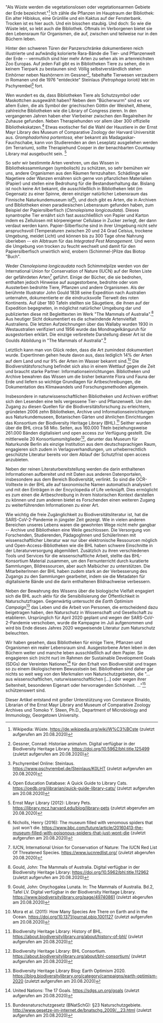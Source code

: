"Als Wüste werden die vegetationslosen oder vegetationsarmen Gebiete der
Erde bezeichnet."[^1] Ich zähle die Pflanzen im Hauptraum der
Bibliothek: Ein alter Hibiskus, eine Grünlilie und ein Kaktus auf der
Fensterbank. Trocken ist es hier auch. Und ein bisschen staubig. Und
doch: So wie die Wüste lebt, so lebt auch die Bibliothek. Oftmals im
Verborgenen bietet sie den Lebensraum für Organismen, die auf, zwischen
und teilweise nur in den Büchern leben.

Hinter den schweren Türen der Panzerschränke dokumentieren reich
illustrierte und aufwändig kolorierte Rara-Bände die Tier- und
Pflanzenwelt der Erde -- vermutlich sind hier mehr Arten zu sehen als im
artenreichsten Zoo Europas. Auf jeden Fall gibt es in Bibliotheken Tiere
zu sehen, die in keinem Tierpark zu bestaunen sind: Völlig
selbstverständlich stehen Einhörner neben Nashörnern im Gessner[^2],
fabelhafte Tierwesen verzaubern in Romanen und die 1976 "entdeckte"
Steinlaus (*Petrophaga lorioti)* lebt im Pschyrembel[^3] fort.

Wen wundert es da, dass Bibliotheken Tiere als Schutzsymbol oder
Maskottchen ausgewählt haben? Neben dem "Bücherwurm" sind es vor allem
Eulen, die als Symbol der griechischen Göttin der Weisheit, Athene,
zahlreiche Bibliotheken wie die Library of Congress zieren. In den
vergangenen Jahren haben eher Vierbeiner zwischen den Regalreihen ihr
Zuhause gefunden. Neben Therapiehunden vor allem über 300 offizielle
Bibliothekskatzen.[^4] Etwas exotischer fiel die Wahl der Haustiere in
der Ernst Mayr Library des Museum of Comparative Zoology der Harvard
Universität aus. *Gromphadorhina portentosa,* eher bekannt als
Madagaskar-Fauchschabe, kann von Studierenden an den Leseplatz
ausgeliehen werden (im Terrarium), sollte Therapiehund Cooper in der
benachbarten Countway Library mal ausgebucht sein. [^5]

So sehr wir bestimmte Arten verehren, um das Wissen in
Bibliothekssammlungen (symbolisch) zu schützen, so sehr bemühen wir uns,
andere Organismen aus den Räumen fernzuhalten. Schädlinge wie Nagetiere
oder Wanzen ernähren sich gerne von pflanzlichen Materialien (Papier)
und stellen eine Bedrohung für die Bestandserhaltung dar. Bislang ist
noch keine Art bekannt, die ausschließlich in Bibliotheken lebt (im
Gegensatz zu einer Spinne, deren einziger natürlicher Lebensraum das
Finnische Naturkundemuseum ist[^6]), und doch gibt es Arten, die in
Archiven und Bibliotheken einen paradiesischen Lebensraum gefunden
haben, zum Beispiel der Papiersilberfisch (*Ctenolepisma longicaudata*).
Dieses synantrophe Tier ernährt sich fast ausschließlich von Papier und
Karton indem es Zellulosen mit körpereigener Cellulase in Zucker
zerlegt, der dann verdaut werden kann. Papier-Silberfische sind in ihrer
Umgebung nicht sehr anspruchsvoll (Temperaturen zwischen 20 und 24 Grad
Celsius, trockene Umgebung, meidet Licht) und können bis zu 300 Tage
ohne Nahrung überleben -- ein Albtraum für das *Integrated Pest
Management*. Und wenn die Umgebung von trocken zu feucht wechselt und
damit für den Papiersilberfisch unwirtlich wird, erobern
(Schimmel-)Pilze das Biotop "Buch".

Weder *Ctenolepisma longicaudata* noch Schimmelpilze werden von der
International Union for Conservation of Nature (IUCN) auf der Roten
Liste der gefährdeten Arten[^7] geführt. Einige der Bücher, die sie
bedrohen, enthalten jedoch Hinweise auf ausgestorbene, bedrohte oder vom
Aussterben bedrohte Tiere, Pflanzen und andere Organismen. Als der
berühmte Illustrator John Gould 1838 seine Expedition nach Australien
unternahm, dokumentierte er die eindrucksvolle Tierwelt des roten
Kontinents. Auf über 180 Tafeln stellten sie Säugetiere, die ihnen auf
der Expedition begegneten, in möglichst natürlicher Umgebung dar und
publizierten diese mit Begleittexten im Werk "The Mammals of
Australia".[^8] Aus heutiger Sicht dokumentiert es die schwindende
Artenvielfalt Australiens. Die letzten Aufzeichnungen über das Wallaby
wurden 1930 in Westaustralien verifiziert und 1956 wurde das
Mondnagelkänguruh für ausgestorben erklärt. Die einzige verbreitete
Darstellung dieser Art ist die Goulds Abbildung in "The Mammals of
Australia".[^9]

Letztlich kann man von Glück reden, dass die Art zumindest dokumentiert
wurde. ExpertInnen gehen heute davon aus, dass lediglich 14% der Arten
auf dem Land und nur 9% der Arten im Wasser bekannt sind.[^10] Die
Biodiversitätsforschung befindet sich also in einem Wettlauf gegen die
Zeit und braucht starke Partner: Informationseinrichtungen. Bibliotheken
und Archive bewahren das Wissen um die bisher bekannte Flora und Fauna
der Erde und liefern so wichtige Grundlagen für Artbeschreibungen, die
Dokumentation des Klimawandels und Forschungsmethoden allgemein.

Insbesondere in naturwissenschaftlichen Bibliotheken und Archiven
eröffnet sich den Lesenden eine teils vergessene Tier- und Pflanzenwelt.
Um den Zugang zu diesen Quellen für die Biodiversitätsforschung zu
erleichtern, gründeten 2006 zehn Bibliotheken, Archive und
Informationseinrichtungen aus Naturkundemuseen, Botanischen Gärten und
ähnlichen Einrichtungen das Konsortium der Biodiversity Heritage Library
(BHL).[^11] Seither wurden über die BHL circa 58 Mio. Seiten, aus
160.000 Titeln beziehungsweise 261.000 Bänden digitalisiert und open
access zur Verfügung gestellt. Die mittlerweile 20
Konsortiumsmitglieder[^12], darunter das Museum für Naturkunde Berlin
als einzige Institution aus dem deutschsprachigen Raum, engagieren sich
zudem in Verlagsverhandlungen, um urheberrechtlich geschützte Literatur
bereits vor dem Ablauf der Schutzfrist open access anzubieten.

Neben der reinen Literaturbereitstellung werden die darin enthaltenen
Informationen aufbereitet und mit Daten aus anderen Datenportalen,
insbesondere aus dem Bereich Biodiversität, verlinkt. So sind die
OCR-Volltexte in der BHL alle auf taxonomische Namen automatisch
analysiert und mit den Einträgen in der Encyclopedia of Life verknüpft.
Dies ermöglicht es zum einen die Artbeschreibung in ihrem historischen
Kontext darstellen zu können und zum anderen bietet es Forschenden einen
weiteren Zugang zu weiterführenden Informationen zu einer Art.

Wie wichtig die freie Zugänglichkeit zu Biodiversitätsliteratur ist, hat
die SARS-CoV-2-Pandemie in jüngster Zeit gezeigt. Wie in vielen anderen
Bereichen unseres Lebens waren die gewohnten Wege nicht mehr gangbar --
Archive und Bibliotheken eine Weile geschlossen. Die Versorgung von
Forschenden, Studierenden, PädagogInnen und SchülerInnen mit
wissenschaftlicher Literatur war nur über elektronische Ressourcen
möglich und Open-Access-Bibliotheken wie die BHL haben schwere
Einschnitte in der Literaturversorgung abgemildert. Zusätzlich zu ihren
verschiedenen Tools und Services für die wissenschaftliche Arbeit,
stellte das BHL-Konsortium Material zusammen, um den Fernunterricht
durch kuratierte Sammlungen, Bildressourcen, aber auch Malbücher zu
unterstützen. Die MitarbeiterInnen der BHL haben zudem stark an der
Verbesserung des Zugangs zu den Sammlungen gearbeitet, indem sie die
Metadaten für digitalisierte Bände und die darin enthaltenen
Bildnachweise verbessern.

Neben der Bewahrung des Wissens über die biologische Vielfalt engagiert
sich die BHL auch aktiv für die Sensibilisierung der Öffentlichkeit in
Naturschutzfragen. Gegenwärtig untersucht die *Earth Optimism
Campaign*[^13] das Leben und die Arbeit von Personen, die entscheidend
dazu beigetragen haben, den Naturschutz in Wissenschaft und Gesellschaft
zu etablieren. Ursprünglich für April 2020 geplant und wegen der
SARS-CoV-2-Pandemie verschoben, wurde die Kampagne im Juli aufgenommen
und wird bis Ende dieses Jahres 2020 wegweisende Literatur zum
Naturschutz beleuchten.

Wir haben gesehen, dass Bibliotheken für einige Tiere, Pflanzen und
Organismen ein realer Lebensraum sind. Ausgestorbene Arten leben in den
Büchern weiter und manche leben ausschließlich auf dem Papier. Sie
engagieren sich (nicht nur) im Rahmen der Sustainable Development Goals
(SDGs) der Vereinten Nationen[^14] für den Erhalt von Biodiversität und
tragen so zu einem ökologischerem Bewusstsein bei. Bibliotheken sind
daher gar nichts so weit weg von den Merkmalen von Naturschutzgebieten,
die "... aus wissenschaftlichen, naturwissenschaftlichen \[...\] oder
wegen ihrer Seltenheit, besonderen Eigenart oder hervorragenden
Schönheit. ..."[^15] schützenswert sind.

Dieser Artikel entstand mit großer Unterstützung von Constance Rinaldo,
Librarian of the Ernst Mayr Library and Museum of Comparative Zoology
Archives und Tomoko Y. Steen, Ph.D., Department of Microbiology and
Immunology, Georgetown University.

[^1]: Wikipedia: Wüste.
    <https://de.wikipedia.org/wiki/W%C3%BCste>
    (zuletzt aufgerufen am 20.08.2020)

[^2]: Gessner, Conrad: Historiae animalvm. Digital verfügbar in der
    Biodiversity Heritage Library.
    <https://doi.org/10.5962/bhl.title.125499>
    (zuletzt aufgerufen am 20.08.2020)

[^3]: Pschyrembel Online: Steinlaus.
    <https://www.pschyrembel.de/Steinlaus/K0LHT>
    (zuletzt aufgerufen am 20.08.2020)

[^4]: Open Education Database: A Quick Guide to Library Cats.
    <https://oedb.org/ilibrarian/quick-guide-library-cats/>
    (zuletzt aufgerufen am 20.08.2020)

[^5]: Ernst Mayr Library (2012): Library Pets.
    <https://library.mcz.harvard.edu/blog/library-pets>
    (zuletzt abgerufen am 20.08.2020)

[^6]: Nicholls, Henry (2016): The museum filled with venomous spiders
    that just won\'t die.
    <https://www.bbc.com/future/article/20160413-the-museum-filled-with-poisonous-spiders-that-just-wont-die>
    (zuletzt aufgerufen am 20.08.2020)

[^7]: IUCN, International Union for Conservation of Nature: The IUCN Red
    List Of Threatened Species.
    <https://www.iucnredlist.org/>
    (zuletzt abgerufen 20.08.2020)

[^8]: Gould, John: The Mammals of Australia. Digital verfügbar in der
    Biodiversity Heritage Library:
    <https://doi.org/10.5962/bhl.title.112962>
    (zuletzt aufgerufen am 20.08.2020)

[^9]: Gould, John: Onychogalea Lunata. In: The Mammals of Australia.
    Bd.2, Tafel LV. Digital verfügbar in der Biodiversity Heritage
    Library.
    <https://www.biodiversitylibrary.org/page/49740861>
    (zuletzt abgerufen am 20.08.2020)

[^10]: Mora et al. (2011): How Many Species Are There on Earth and in
    the Ocean.
    <https://doi.org/10.1371/journal.pbio.1001127>
    (zuletzt aufgerufen am 20.08.2020)

[^11]: Biodiversity Heritage Library: History of BHL.
    <https://about.biodiversitylibrary.org/about/history-of-bhl/>
    (zuletzt aufgerufen am 20.08.2020)

[^12]: Biodiversity Heritage Library: BHL Consortium.
    <https://about.biodiversitylibrary.org/about/bhl-consortium/>
    (zuletzt aufgerufen am 20.08.2020)

[^13]: Biodiversity Heritage Library Blog: Earth Optimism 2020.
    <https://blog.biodiversitylibrary.org/category/campaigns/earth-optimism-2020>
    (zuletzt aufgerufen am 20.08.2020)

[^14]: United Nations: The 17 Goals.
    <https://sdgs.un.org/goals>
    (zuletzt aufgerufen am 20.08.2020)

[^15]: Bundesnaturschutzgesetz (BNatSchG): §23 Naturschutzgebiete.
    <http://www.gesetze-im-internet.de/bnatschg_2009/__23.html>
    (zuletzt aufgerufen am 20.08.2020)
